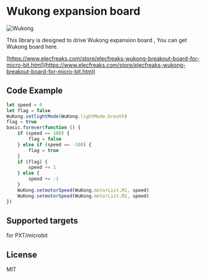 # Wukong expansion board

![Wukong](https://raw.githubusercontent.com/elecfreaks/pxt-wukong/master/Wukong.jpg)

This library is designed to drive Wukong expansion board , You can get Wukong board here.

[https://www.elecfreaks.com/store/elecfreaks-wukong-breakout-board-for-micro-bit.html](https://www.elecfreaks.com/store/elecfreaks-wukong-breakout-board-for-micro-bit.html)

## Code Example
```JavaScript
let speed = 0
let flag = false
WuKong.setlightMode(WuKong.lightMode.breath)
flag = true
basic.forever(function () {
    if (speed == 100) {
        flag = false
    } else if (speed == -100) {
        flag = true
    }
    if (flag) {
        speed += 1
    } else {
        speed += -1
    }
    WuKong.setmotorSpeed(WuKong.motorList.M1, speed)
    WuKong.setmotorSpeed(WuKong.motorList.M2, speed)
})
```
## Supported targets
for PXT/microbit

## License
MIT
